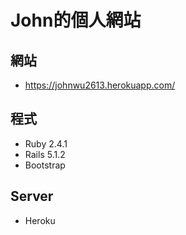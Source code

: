 John的個人網站
=============

網站
---
- https://johnwu2613.herokuapp.com/

程式
---
- Ruby 2.4.1
- Rails 5.1.2
- Bootstrap

Server
------
- Heroku